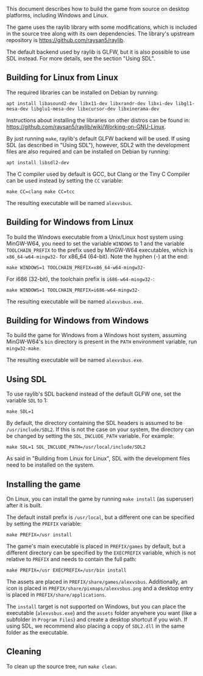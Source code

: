 This document describes how to build the game from source on desktop platforms,
including Windows and Linux.

The game uses the raylib library with some modifications, which is included in
the source tree along with its own dependencies. The library's upstream
repository is https://github.com/raysan5/raylib.

The default backend used by raylib is GLFW, but it is also possible to use SDL
instead. For more details, see the section "Using SDL".


## Building for Linux from Linux ##

The required libraries can be installed on Debian by running:

``
apt install libasound2-dev libx11-dev libxrandr-dev libxi-dev libgl1-mesa-dev libglu1-mesa-dev libxcursor-dev libxinerama-dev
``

Instructions about installing the libraries on other distros can be found in:
https://github.com/raysan5/raylib/wiki/Working-on-GNU-Linux.

By just running ``make``, raylib's default GLFW backend will be used. If using
SDL (as described in "Using SDL"), however, SDL2 with the development files
are also required and can be installed on Debian by running:

``
apt install libsdl2-dev
``

The C compiler used by default is GCC, but Clang or the Tiny C Compiler can be
used instead by setting the ``CC`` variable:

``
make CC=clang
make CC=tcc
``

The resulting executable will be named ``alexvsbus``.


## Building for Windows from Linux ##

To build the Windows executable from a Unix/Linux host system using MinGW-W64,
you need to set the variable ``WINDOWS`` to 1 and the variable
``TOOLCHAIN_PREFIX`` to the prefix used by MinGW-W64 executables, which is
``x86_64-w64-mingw32-`` for x86_64 (64-bit). Note the hyphen (-) at the end:

``make WINDOWS=1 TOOLCHAIN_PREFIX=x86_64-w64-mingw32-``

For i686 (32-bit), the toolchain prefix is ``i686-w64-mingw32-``:

``make WINDOWS=1 TOOLCHAIN_PREFIX=i686-w64-mingw32-``

The resulting executable will be named ``alexvsbus.exe``.


## Building for Windows from Windows ##

To build the game for Windows from a Windows host system, assuming MinGW-W64's
``bin`` directory is present in the ``PATH`` environment variable, run
``mingw32-make``.

The resulting executable will be named ``alexvsbus.exe``.


## Using SDL ##

To use raylib's SDL backend instead of the default GLFW one, set the variable
``SDL`` to 1:

``make SDL=1``

By default, the directory containing the SDL headers is assumed to be
``/usr/include/SDL2``. If this is not the case on your system, the directory
can be changed by setting the ``SDL_INCLUDE_PATH`` variable. For example:

``make SDL=1 SDL_INCLUDE_PATH=/usr/local/include/SDL2``

As said in "Building from Linux for Linux", SDL with the development files need
to be installed on the system.


## Installing the game ##

On Linux, you can install the game by running ``make install`` (as superuser)
after it is built.

The default install prefix is ``/usr/local``, but a different one can be
specified by setting the ``PREFIX`` variable:

``make PREFIX=/usr install``

The game's main executable is placed in ``PREFIX/games`` by default, but a
different directory can be specified by the ``EXECPREFIX`` variable, which is
not relative to ``PREFIX`` and needs to contain the full path:

``make PREFIX=/usr EXECPREFIX=/usr/bin install``

The assets are placed in ``PREFIX/share/games/alexvsbus``. Additionally, an
icon is placed in ``PREFIX/share/pixmaps/alexvsbus.png`` and a desktop entry is
placed in ``PREFIX/share/applications``.

The ``install`` target is not supported on Windows, but you can place the
executable (``alexvsbus.exe``) and the ``assets`` folder anywhere you want
(like a subfolder in ``Program Files``) and create a desktop shortcut if you
wish. If using SDL, we recommend also placing a copy of ``SDL2.dll`` in the
same folder as the executable.


## Cleaning ##

To clean up the source tree, run ``make clean``.

